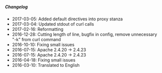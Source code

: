 ##### Changelog

* 2017-03-05: Added default directives into proxy stanza
* 2017-03-04: Updated stdout of curl calls
* 2017-02-16: Reformatting
* 2016-12-28: Cutting length of line, bugfix in config, remove unnecessary "-k" from curl command
* 2016-10-10: Fixing small issues
* 2016-07-15: Apache 2.4.20 -> 2.4.23
* 2016-07-15: Apache 2.4.20 -> 2.4.23
* 2016-04-18: Fixing small issues
* 2016-03-10: Translated to English


